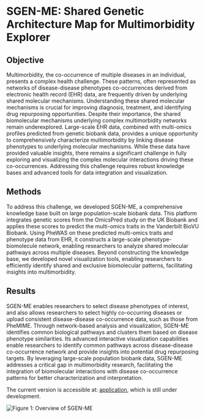 # SGEN-ME: Shared Genetic Architecture Map for Multimorbidity Explorer 

## Objective

Multimorbidity, the co-occurrence of multiple diseases in an individual, presents a complex health challenge. These patterns, often represented as networks of disease-disease phenotypes co-occurrences derived from electronic health record (EHR) data, are frequently driven by underlying shared molecular mechanisms. Understanding these shared molecular mechanisms is crucial for improving diagnosis, treatment, and identifying drug repurposing opportunities. Despite their importance, the shared biomolecular mechanisms underlying complex multimorbidity networks remain underexplored. Large-scale EHR data, combined with multi-omics profiles predicted from genetic biobank data, provides a unique opportunity to comprehensively characterize multimorbidity by linking disease phenotypes to underlying molecular mechanisms. While these data have provided valuable insights, there remains a significant challenge in fully exploring and visualizing the complex molecular interactions driving these co-occurrences. Addressing this challenge requires robust knowledge bases and advanced tools for data integration and visualization. 

## Methods

To address this challenge, we developed SGEN-ME, a comprehensive knowledge base built on large population-scale biobank data. This platform integrates genetic scores from the OmicsPred study on the UK Biobank and applies these scores to predict the multi-omics traits in the Vanderbilt BioVU Biobank. Using PheWAS on these predicted multi-omics traits and phenotype data from EHR, it constructs a large-scale phenotype-biomolecule network, enabling researchers to analyze shared molecular pathways across multiple diseases. Beyond constructing the knowledge base, we developed novel visualization tools, enabling researchers to efficiently identify shared and exclusive biomolecular patterns, facilitating insights into multimorbidity.

## Results

SGEN-ME enables researchers to select disease phenotypes of interest, and also allows researchers to select highly co-occurring diseases or upload consistent disease-disease co-occurrence data, such as those from PheMIME. Through network-based analysis and visualization, SGEN-ME identifies common biological pathways and clusters them based on disease phenotype similarities. Its advanced interactive visualization capabilities enable researchers to identify common pathways across disease-disease co-occurrence network and provide insights into potential drug repurposing targets. By leveraging large-scale population biobank data, SGEN-ME addresses a critical gap in multimorbidity research, facilitating the integration of biomolecular interactions with disease co-occurrence patterns for better characterization and interpretation.


The current version is accessible at: [application](https://prod.tbilab.org/content/99395bec-6a59-4526-b1cf-e973e774626), which is still under development.

![Figure 1: Overview of SGEN-ME](./www/Figure1.png)